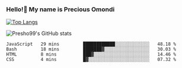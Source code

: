 ### Hello!👋 My name is Precious Omondi 

[![Top Langs](https://github-readme-stats.vercel.app/api/top-langs/?username=Presho99&langs_count=8&theme=dark)](https://github.com/Presho99/github-readme-stats)

![Presho99's GitHub stats](https://github-readme-stats.vercel.app/api?username=Presho99&show_icons=true&theme=dark)

<!--START_SECTION:waka-->

```text
JavaScript   29 mins         ████████████░░░░░░░░░░░░░   48.18 %
Bash         18 mins         ███████▓░░░░░░░░░░░░░░░░░   30.03 %
HTML         8 mins          ███▓░░░░░░░░░░░░░░░░░░░░░   14.46 %
CSS          4 mins          █▓░░░░░░░░░░░░░░░░░░░░░░░   07.32 %
```

<!--END_SECTION:waka-->

